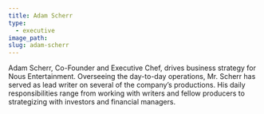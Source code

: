 ```yaml
---
title: Adam Scherr
type:
  - executive
image_path:
slug: adam-scherr
---
```



Adam Scherr, Co-Founder and Executive Chef, drives business strategy for Nous Entertainment. Overseeing the day-to-day operations, Mr. Scherr has served as lead writer on several of the company’s productions. His daily responsibilities range from working with writers and fellow producers to strategizing with investors and financial managers.

&nbsp;